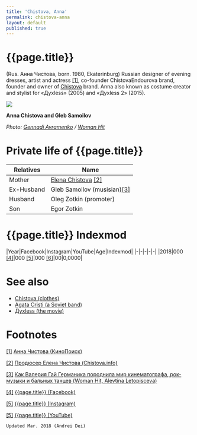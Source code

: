 ```yaml
---
title: 'Chistova, Anna'
permalink: chistova-anna
layout: default
published: true
---
```


# {{page.title}}

(Rus. Анна Чистова, born. 1980, Ekaterinburg) Russian designer of evening dresses, artist and actress <span id="a1">[\[1\]](#f1)</span>, co-founder ChistovaEndourova brand, founder and owner of [Chistova](chistova-clothes) brand. Anna also known as costume creator and stylist for «Духless» (2005) and «Духless 2» (2015).

![](http://www.womanhit.ru/media/CACHE/images/dynasty/dinastii4_6bRa2As/18341685626b30ca1e4f2497cdeabd74.png)

**Anna Chistova and Gleb Samoilov**


*Photo: [Gennadi Avramenko](avramenko-gennadi) / [Woman Hit](woman-hit)*

# Private life of {{page.title}}

|Relatives|Name|
|-|-|
|Mother|[Elena Chistova](chistova-elena-producer) <span id="a2">[\[2\]](#f2)</span>|
|Ex-Husband|Gleb Samoilov (musisian)<span id="a3">[\[3\]](#f3)</span>|
|Husband|Oleg Zotkin (promoter)|
|Son|Egor Zotkin|


# {{page.title}} Indexmod

|Year|Facebook|Instagram|YouTube|Age|Indexmod|
|-|-|-|-|-|
|2018|000 <span id="a4">[\[4\]](#f4)</span>|000 <span id="a5">[\[5\]](#f5)</span>|000 <span id="a6">[\[6\]](#f6)</span>|00|0,0000|


# See also

+ [Chistova (clothes)](chistova-clothes)
+ [Agata Cristi (a Soviet band)](index)
+ [Духless (the movie)](index)

# Footnotes

[[1]](#a1) <span id="f1"></span> [Анна Чистова (КиноПоиск)](https://www.kinopoisk.ru/name/2004249/)

[[2]](#a2) <span id="f2"></span> [Продюсер Елена Чистова (Chistova.info)](http://chistova.info/biografiya)

[[3]](#a3) <span id="f3"></span> [Как Валерия Гай Германика породнила мир кинематографа, рок-музыки и бальных танцев (Woman Hit,
Alevtina Letopisceva)](http://www.womanhit.ru/stars/interview/2017-09-08-kak-valerija-gaj-germanika-porodnila-mir-kinematografa-rok-muzyki-i-balnyh-tantsev/)

[[4]](#a4) <span id="f4"></span> [{{page.title}} (Facebook)](https://www.kinopoisk.ru/name/2004249/)

[[5]](#a5) <span id="f5"></span> [{{page.title}} (Instagram)](index)

[[5]](#a6) <span id="f6"></span> [{{page.title}} (YouTube)](index)

`Updated Mar. 2018 (Andrei Dei)`
